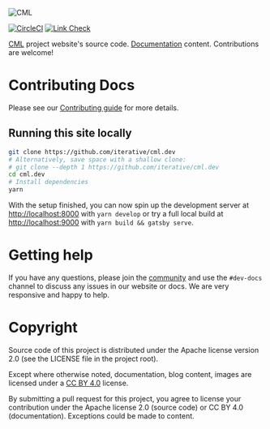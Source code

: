 ![CML](https://static.iterative.ai/img/title_strip_trim.svg)

[![CircleCI](https://circleci.com/gh/iterative/cml.dev.svg?style=svg)](https://circleci.com/gh/iterative/cml.dev)
[![Link Check](https://github.com/iterative/cml.dev/workflows/Check%20all%20links%20in%20the%20repository/badge.svg)](https://github.com/iterative/cml.dev/actions?query=workflow%3A%22Check+all+links+in+the+repository%22)

[CML](https://github.com/iterative/cml) project website's source code.
[Documentation](https://cml.dev/doc) content. Contributions are welcome!

# Contributing Docs

Please see our [Contributing guide](https://cml.dev/doc/contributing/docs) for
more details.

## Running this site locally

```bash
git clone https://github.com/iterative/cml.dev
# Alternatively, save space with a shallow clone:
# git clone --depth 1 https://github.com/iterative/cml.dev
cd cml.dev
# Install dependencies
yarn
```

With the setup finished, you can now spin up the development server at
<http://localhost:8000> with `yarn develop` or try a full local build at
<http://localhost:9000> with `yarn build && gatsby serve`.

# Getting help

If you have any questions, please join the [community](https://cml.dev/chat) and
use the `#dev-docs` channel to discuss any issues in our website or docs. We are
very responsive and happy to help.

# Copyright

Source code of this project is distributed under the Apache license version 2.0
(see the LICENSE file in the project root).

Except where otherwise noted, documentation, blog content, images are licensed
under a [CC BY 4.0](https://creativecommons.org/licenses/by/4.0/) license.

By submitting a pull request for this project, you agree to license your
contribution under the Apache license 2.0 (source code) or CC BY 4.0
(documentation). Exceptions could be made to content.
